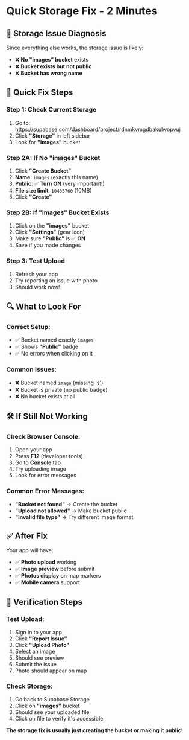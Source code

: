 # Quick Storage Fix - 2 Minutes

## 🎯 **Storage Issue Diagnosis**

Since everything else works, the storage issue is likely:
- ❌ **No "images" bucket** exists
- ❌ **Bucket exists but not public**
- ❌ **Bucket has wrong name**

## 🚀 **Quick Fix Steps**

### **Step 1: Check Current Storage**
1. Go to: https://supabase.com/dashboard/project/rdnmkvmgdbakulwopvuj
2. Click **"Storage"** in left sidebar
3. Look for **"images"** bucket

### **Step 2A: If No "images" Bucket**
1. Click **"Create Bucket"**
2. **Name**: `images` (exactly this name)
3. **Public**: ✅ **Turn ON** (very important!)
4. **File size limit**: `10485760` (10MB)
5. Click **"Create"**

### **Step 2B: If "images" Bucket Exists**
1. Click on the **"images"** bucket
2. Click **"Settings"** (gear icon)
3. Make sure **"Public"** is ✅ **ON**
4. Save if you made changes

### **Step 3: Test Upload**
1. Refresh your app
2. Try reporting an issue with photo
3. Should work now!

## 🔍 **What to Look For**

### **Correct Setup:**
- ✅ Bucket named exactly `images`
- ✅ Shows **"Public"** badge
- ✅ No errors when clicking on it

### **Common Issues:**
- ❌ Bucket named `image` (missing 's')
- ❌ Bucket is private (no public badge)
- ❌ No bucket exists at all

## 🛠️ **If Still Not Working**

### **Check Browser Console:**
1. Open your app
2. Press **F12** (developer tools)
3. Go to **Console** tab
4. Try uploading image
5. Look for error messages

### **Common Error Messages:**
- **"Bucket not found"** → Create the bucket
- **"Upload not allowed"** → Make bucket public
- **"Invalid file type"** → Try different image format

## ✅ **After Fix**

Your app will have:
- ✅ **Photo upload** working
- ✅ **Image preview** before submit
- ✅ **Photos display** on map markers
- ✅ **Mobile camera** support

## 🎉 **Verification Steps**

### **Test Upload:**
1. Sign in to your app
2. Click **"Report Issue"**
3. Click **"Upload Photo"**
4. Select an image
5. Should see preview
6. Submit the issue
7. Photo should appear on map

### **Check Storage:**
1. Go back to Supabase Storage
2. Click on **"images"** bucket
3. Should see your uploaded file
4. Click on file to verify it's accessible

**The storage fix is usually just creating the bucket or making it public!**

